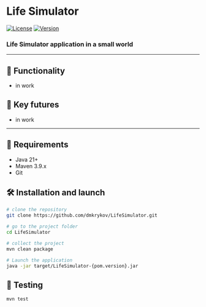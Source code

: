 # Life Simulator

[![License](https://img.shields.io/badge/license-Apache_2.0-blue)](https://www.apache.org/licenses/LICENSE-2.0.txt)
[![Version](https://img.shields.io/badge/version-0.1-green)](https://github.com/dmkrykov/LifeSimulator )


### Life Simulator application in a small world
___

## 🔮 Functionality

- in work

## 🚀 Key futures

- in work

---

## 🧾 Requirements

- Java 21+
- Maven 3.9.x
- Git

## 🛠 Installation and launch

```bash
# clone the repository
git clone https://github.com/dmkrykov/LifeSimulator.git

# go to the project folder
cd LifeSimulator

# collect the project
mvn clean package

# Launch the application
java -jar target/LifeSimulator-{pom.version}.jar
```

## 🧪 Testing
```bash
mvn test
```
